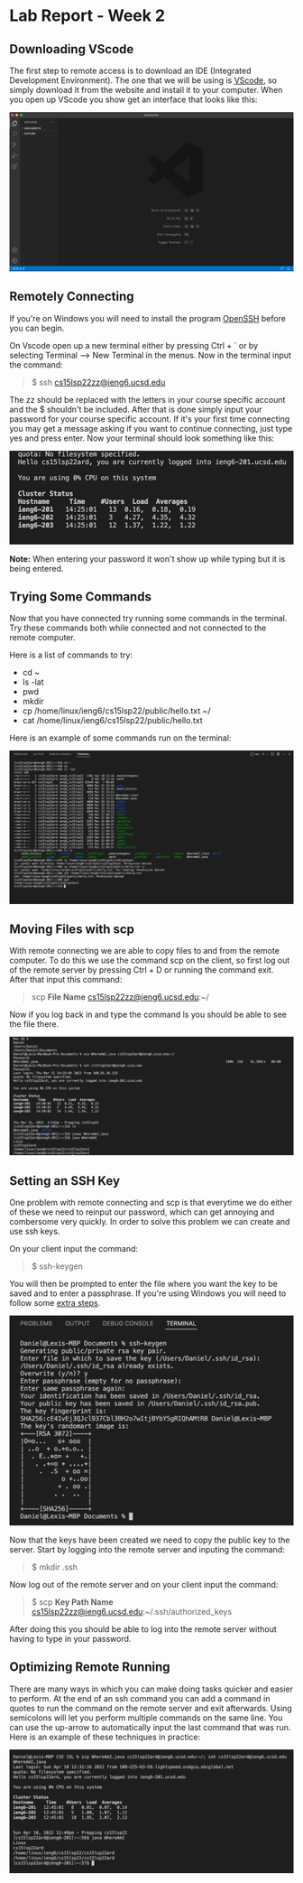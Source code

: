 # Lab Report - Week 2

## Downloading VScode

The first step to remote access is to download an IDE (Integrated Development Environment). The one that we will be using is [VScode](https://code.visualstudio.com/), so simply download it from the website and install it to your computer. When you open up VScode you show get an interface that looks like this:

![VScode](VScode_Install.png)

## Remotely Connecting

If you're on Windows you will need to install the program [OpenSSH](https://docs.microsoft.com/en-us/windows-server/administration/openssh/openssh_install_firstuse) before you can begin.

On Vscode open up a new terminal either by pressing Ctrl + ` or by selecting Terminal --> New Terminal in the menus.
Now in the terminal input the command:

>$ ssh cs15lsp22zz@ieng6.ucsd.edu

The zz should be replaced with the letters in your course specific account and the $ shouldn't be included. After that is done simply input your password for your course specific account. If it's your first time connecting you may get a message asking if you want to continue connecting, just type yes and press enter. Now your terminal should look something like this:

![Remote Server](Log_in.png)

**Note:** When entering your password it won't show up while typing but it is being entered.

## Trying Some Commands

Now that you have connected try running some commands in the terminal. Try these commands both while connected and not connected to the remote computer.

Here is a list of commands to try:
* cd ~
* ls -lat
* pwd
* mkdir
* cp /home/linux/ieng6/cs15lsp22/public/hello.txt ~/
* cat /home/linux/ieng6/cs15lsp22/public/hello.txt

Here is an example of some commands run on the terminal:

![Commands](commands.png)

## Moving Files with scp

With remote connecting we are able to copy files to and from the remote computer. To do this we use the command scp on the client, so first log out of the remote server by pressing Ctrl + D or running the command exit. After that input this command:

>scp **File Name** cs15lsp22zz@ieng6.ucsd.edu:~/

Now if you log back in and type the command ls you should be able to see the file there.
  
![scp](scp.png)
  
## Setting an SSH Key
  
One problem with remote connecting and scp is that everytime we do either of these we need to reinput our password, which can get annoying and combersome very quickly. In order to solve this problem we can create and use ssh keys.
  
On your client input the command:
  
>$ ssh-keygen
  
You will then be prompted to enter the file where you want the key to be saved and to enter a passphrase. If you're using Windows you will need to follow some [extra steps](https://docs.microsoft.com/en-us/windows-server/administration/openssh/openssh_keymanagement#user-key-generation).
  
![Key-Gen](keygen.png)
  
Now that the keys have been created we need to copy the public key to the server. Start by logging into the remote server and inputing the command:
  
>$ mkdir .ssh
  
Now log out of the remote server and on your client input the command:
  
>$ scp **Key Path Name** cs15lsp22zz@ieng6.ucsd.edu:~/.ssh/authorized_keys
  
After doing this you should be able to log into the remote server without having to type in your password.
  
## Optimizing Remote Running
  
There are many ways in which you can make doing tasks quicker and easier to perform. At the end of an ssh command you can add a command in quotes to run the command on the remote server and exit afterwards. Using semicolons will let you perform multiple commands on the same line. You can use the up-arrow to automatically input the last command that was run. Here is an example of these techniques in practice:
  
![Optimized Running](easy_running.png)
